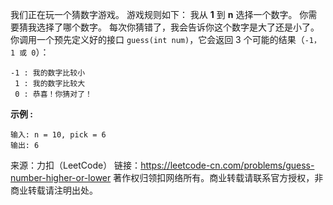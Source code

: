 我们正在玩一个猜数字游戏。 游戏规则如下：
我从 **1** 到 **n** 选择一个数字。 你需要猜我选择了哪个数字。
每次你猜错了，我会告诉你这个数字是大了还是小了。
你调用一个预先定义好的接口 ```guess(int num)```，它会返回 3 个可能的结果（```-1，1 或 0```）：
```
-1 : 我的数字比较小
 1 : 我的数字比较大
 0 : 恭喜！你猜对了！
```
**示例 :**
```
输入: n = 10, pick = 6
输出: 6
```
来源：力扣（LeetCode）
链接：https://leetcode-cn.com/problems/guess-number-higher-or-lower
著作权归领扣网络所有。商业转载请联系官方授权，非商业转载请注明出处。

